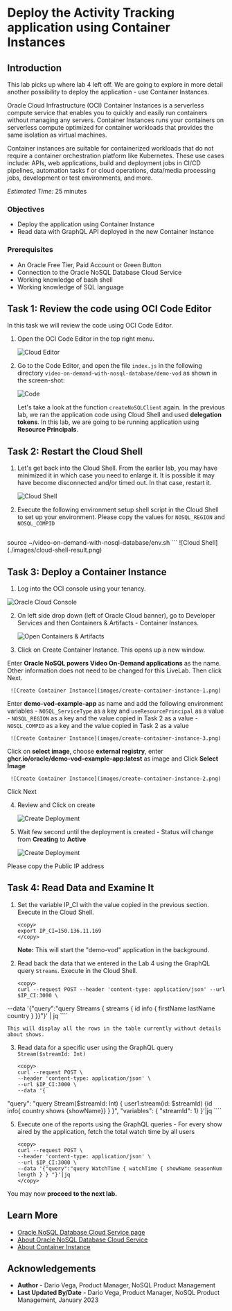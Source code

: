 # Deploy the Activity Tracking application using Container Instances

## Introduction

This lab picks up where lab 4 left off. We are going to explore in more detail
another possibility to deploy the application - use Container Instances.

Oracle Cloud Infrastructure (OCI) Container Instances is a serverless compute service
that enables you to quickly and easily run containers without managing any servers.
Container Instances runs your containers on serverless compute optimized for container
workloads that provides the same isolation as virtual machines.

Container instances are suitable for containerized workloads that do not require a
container orchestration platform like Kubernetes. These use cases include: APIs,
web applications, build and deployment jobs in CI/CD pipelines, automation tasks f
or cloud operations, data/media processing jobs, development or test environments, and more.

_Estimated Time:_ 25 minutes

### Objectives

* Deploy the application using Container Instance
* Read data with GraphQL API deployed in the new Container Instance

### Prerequisites

* An Oracle Free Tier, Paid Account or Green Button
* Connection to the Oracle NoSQL Database Cloud Service
* Working knowledge of bash shell
* Working knowledge of SQL language


## Task 1: Review the code using OCI Code Editor

In this task we will review the code using OCI Code Editor.

1. Open the OCI Code Editor in the top right menu.

    ![Cloud Editor](./images/cloud-code-editor.png)


2. Go to the Code Editor, and open the file `index.js` in the following directory
`video-on-demand-with-nosql-database/demo-vod` as shown in the screen-shot:

    ![Code](./images/appl-code.png)

   Let's take a look at the function `createNoSQLClient` again.  In the
   previous lab, we ran the application code using Cloud Shell and used
   **delegation tokens**.  In this lab, we are going to be running
   application using **Resource Principals**.


## Task 2: Restart the Cloud Shell

1. Let's get back into the Cloud Shell. From the earlier lab, you may have
minimized it in which case you need to enlarge it. It is possible it may have
become disconnected and/or timed out. In that case, restart it.

    ![Cloud Shell](https://oracle-livelabs.github.io/common/images/console/cloud-shell.png)

2. Execute the following environment setup shell script in the Cloud Shell to
set up your environment. Please copy the values for `NOSQL_REGION` and `NOSQL_COMPID`

   ```
  <copy>
  source ~/video-on-demand-with-nosql-database/env.sh
  </copy>
  ```
![Cloud Shell](./images/cloud-shell-result.png)



## Task 3: Deploy a Container Instance

 1. Log into the OCI console using your tenancy.

 ![Oracle Cloud Console](https://oracle-livelabs.github.io/common/images/console/home-page.png)

 2. On left side drop down (left of Oracle Cloud banner), go to Developer Services and then Containers & Artifacts - Container Instances.

     ![Open Containers & Artifacts](images/menu-container-instance.png)

 3. Click on Create Container Instance. This opens up a new window.

   Enter **Oracle NoSQL powers Video On-Demand applications** as the name.
   Other information does not need to be changed for this LiveLab. Then click Next.

     ![Create Container Instance](images/create-container-instance-1.png)

  Enter **demo-vod-example-app** as  name and add the following environment variables
     - `NOSQL_ServiceType` as a key and `useResourcePrincipal` as a value
     - `NOSQL_REGION` as a key and the value copied in Task 2 as a value
     - `NOSQL_COMPID` as a key and the value copied in Task 2 as a value

     ![Create Container Instance](images/create-container-instance-3.png)

   Click on **select image**, choose **external registry**,
   enter **ghcr.io/oracle/demo-vod-example-app:latest** as image and Click **Select Image**

     ![Create Container Instance](images/create-container-instance-2.png)

   Click Next

 4. Review and Click on create

     ![Create Deployment](images/create-container-instance-4.png)

 8. Wait few second until the deployment is created - Status will change from **Creating** to **Active**

     ![Create Deployment](images/create-container-instance-5.png)

   Please copy the Public IP address


## Task 4: Read Data and Examine It

1. Set the variable IP_CI with the value copied in the previous section. Execute in the Cloud Shell.

    ```
    <copy>
    export IP_CI=150.136.11.169
    </copy>
    ```
    **Note:** This will start the "demo-vod" application in the background.

2. Read back the data that we entered in the Lab 4 using the GraphQL query `Streams`.
Execute in the Cloud Shell.

    ````
    <copy>
    curl --request POST --header 'content-type: application/json' --url $IP_CI:3000 \
--data '{"query":"query Streams { streams { id  info { firstName  lastName country } }}"}' | jq
    </copy>
    ````

    This will display all the rows in the table currently without details about shows.

3. Read data for a specific user using the GraphQL query `Stream($streamId: Int)`

    ````
    <copy>
    curl --request POST \
    --header 'content-type: application/json' \
    --url $IP_CI:3000 \
    --data '{
  "query": "query Stream($streamId: Int) { user1:stream(id: $streamId) {id   info{ country shows {showName}} } }", "variables": { "streamId": 1} }'|jq
    </copy>
    ````

5. Execute one of the reports using the GraphQL queries - For every show aired
by the application, fetch the total watch time by all users

    ````
    <copy>
    curl --request POST \
    --header 'content-type: application/json' \
    --url $IP_CI:3000 \
    --data '{"query":"query WatchTime { watchTime { showName seasonNum length } } "}'|jq
    </copy>
    ````
You may now **proceed to the next lab.**

## Learn More


* [Oracle NoSQL Database Cloud Service page](https://www.oracle.com/database/nosql-cloud.html)
* [About Oracle NoSQL Database Cloud Service](https://docs.oracle.com/en/cloud/paas/nosql-cloud/index.html)
* [About Container Instance](https://docs.oracle.com/en-us/iaas/Content/container-instances/home.htm)


## Acknowledgements
* **Author** - Dario Vega, Product Manager, NoSQL Product Management
* **Last Updated By/Date** - Dario Vega, Product Manager, NoSQL Product Management, January 2023
